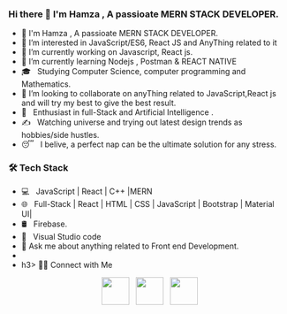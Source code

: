 ### Hi there  👋 I'm Hamza , A passioate MERN STACK DEVELOPER.

- 👋 I'm Hamza , A passioate MERN STACK DEVELOPER.
- 👀 I’m interested in JavaScript/ES6, React JS and AnyThing related to it
- 🔭 I’m currently working on Javascript, React js.
- 🌱 I’m currently learning Nodejs , Postman & REACT NATIVE
- 🎓 &nbsp; Studying Computer Science, computer programming and Mathematics.
- 👯 I’m looking to collaborate on anyThing related to JavaScript,React js and will try my best to give the best result.
- 🌱 &nbsp; Enthusiast in full-Stack and Artificial Intelligence .
- ✍️ &nbsp; Watching universe and trying out latest design trends as hobbies/side hustles.
- 😴 &nbsp; I belive, a perfect nap can be the ultimate solution for any stress.


<h3>🛠 Tech Stack</h3>

- 💻 &nbsp; JavaScript | React | C++ |MERN  
- 🌐 &nbsp; Full-Stack | React | HTML | CSS | JavaScript | Bootstrap | Material UI| 
- 🛢 &nbsp; Firebase.
- 🔧 &nbsp; Visual Studio code 
- 💬 Ask me about anything related to Front end Development.
- 
- h3> 🤝🏻 Connect with Me </h3>
<p align="center">
&nbsp; <a href="https://https://instagram.com/hamza.zaidi.7921" target="_blank" rel="noopener noreferrer"><img src="https://img.icons8.com/plasticine/100/000000/instagram-new.png" width="50" /></a>  
&nbsp; <a href="https://https://www.linkedin.com/in/hamza-zaidi-666441202" target="_blank" rel="noopener noreferrer"><img src="https://img.icons8.com/plasticine/100/000000/linkedin.png" width="50" /></a>
&nbsp; <a href="mailto:hamzazaidi619@gmail.com" target="_blank" rel="noopener noreferrer"><img src="https://img.icons8.com/plasticine/100/000000/gmail.png"  width="50" /></a>
</p>
